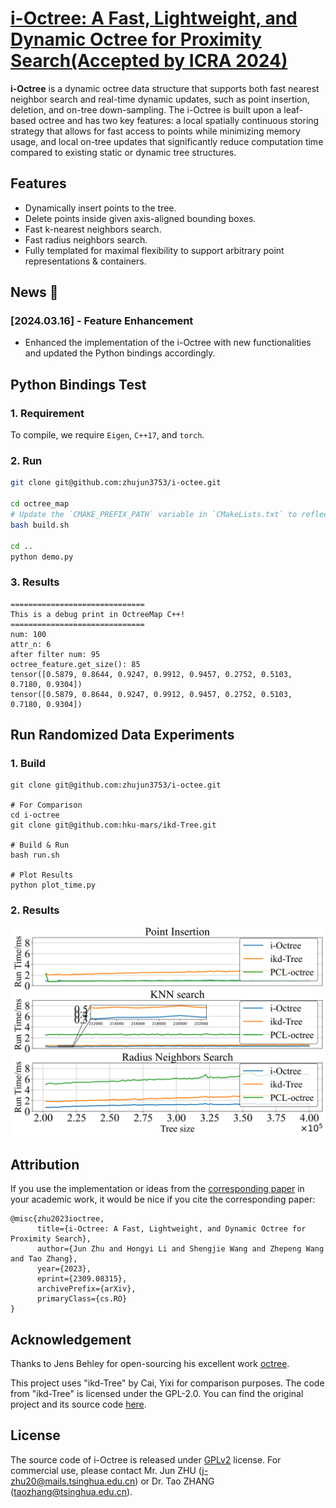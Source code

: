 # [i-Octree: A Fast, Lightweight,  and Dynamic  Octree for Proximity  Search(Accepted by ICRA 2024)](https://arxiv.org/abs/2309.08315)

**i-Octree** is a dynamic octree data structure that supports both fast nearest neighbor search and real-time dynamic updates, such as point insertion, deletion, and on-tree down-sampling. The i-Octree is built upon a leaf-based octree and has two key features: a local spatially continuous storing strategy that allows for fast access to points while minimizing memory usage, and local on-tree updates that significantly reduce computation time compared to existing static or dynamic tree structures. 

## Features
- Dynamically insert points to the tree.
- Delete points inside given axis-aligned bounding boxes.
- Fast k-nearest neighbors search.
- Fast radius neighbors search.
- Fully templated for maximal flexibility to support arbitrary point representations & containers.

## News 📰
### [2024.03.16] - Feature Enhancement
- Enhanced the implementation of the i-Octree with new functionalities and updated the Python bindings accordingly.

## Python Bindings Test
### 1. Requirement
To compile, we require `Eigen`, `C++17`, and `torch`.
### 2. Run
```bash
git clone git@github.com:zhujun3753/i-octee.git

cd octree_map
# Update the `CMAKE_PREFIX_PATH` variable in `CMakeLists.txt` to reflect your own path settings.!!!!
bash build.sh

cd ..
python demo.py

```
### 3. Results
```shell
==============================
This is a debug print in OctreeMap C++!
==============================
num: 100
attr_n: 6
after filter num: 95
octree_feature.get_size(): 85
tensor([0.5879, 0.8644, 0.9247, 0.9912, 0.9457, 0.2752, 0.5103, 0.7180, 0.9304])
tensor([0.5879, 0.8644, 0.9247, 0.9912, 0.9457, 0.2752, 0.5103, 0.7180, 0.9304])
```

## Run Randomized Data Experiments

### 1. Build
```shell
git clone git@github.com:zhujun3753/i-octee.git

# For Comparison
cd i-octree
git clone git@github.com:hku-mars/ikd-Tree.git

# Build & Run
bash run.sh

# Plot Results
python plot_time.py

```


###  2. Results

![](examples/output/figures/random.png)


## Attribution

If you use the implementation or ideas from the [corresponding paper](https://arxiv.org/abs/2309.08315) in your academic work, it would be nice if you cite the corresponding paper:
```
@misc{zhu2023ioctree,
      title={i-Octree: A Fast, Lightweight, and Dynamic Octree for Proximity Search}, 
      author={Jun Zhu and Hongyi Li and Shengjie Wang and Zhepeng Wang and Tao Zhang},
      year={2023},
      eprint={2309.08315},
      archivePrefix={arXiv},
      primaryClass={cs.RO}
}
```

## Acknowledgement

Thanks to Jens Behley for open-sourcing his excellent work [octree](https://github.com/jbehley/octree). 

This project uses "ikd-Tree" by Cai, Yixi for comparison purposes. The code from "ikd-Tree" is licensed under the GPL-2.0. You can find the original project and its source code [here](https://github.com/hku-mars/ikd-Tree).

## License

The source code of i-Octree is released under [GPLv2](http://www.gnu.org/licenses/old-licenses/gpl-2.0.html) license. For commercial use, please contact Mr. Jun ZHU (<j-zhu20@mails.tsinghua.edu.cn>) or Dr. Tao ZHANG (<taozhang@tsinghua.edu.cn>).

